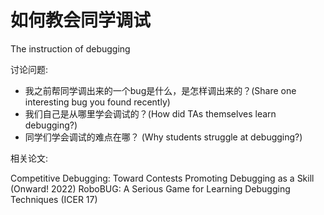 # 如何教会同学调试

The instruction of debugging

讨论问题:

- 我之前帮同学调出来的一个bug是什么，是怎样调出来的？(Share one interesting bug you found recently)
- 我们自己是从哪里学会调试的？(How did TAs themselves learn debugging?)
- 同学们学会调试的难点在哪？ (Why students struggle at debugging?)

相关论文:

Competitive Debugging: Toward Contests Promoting Debugging as a Skill  (Onward! 2022)
RoboBUG: A Serious Game for Learning Debugging Techniques (ICER 17)
